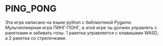 # PING_PONG
Эта игра написано на языке python с библиотекой Pygame.
Мультиплеерная игра ПИНГ-ПОНГ, в этой игре ты должен управлять с ракетками и забивать голы.
1 ракетка управляется с клавишами WASD, а 2 ракетка со стрелочками.

